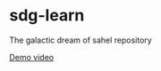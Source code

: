 # sdg-learn
The galactic dream of sahel repository

 [Demo video](https://www.youtube.com/watch?v=n7vlGxJkzU0)
